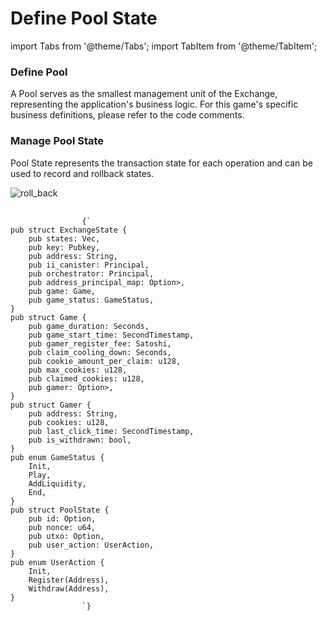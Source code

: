 # Define Pool State

import Tabs from '@theme/Tabs';
import TabItem from '@theme/TabItem';

<div style={{ display: 'flex', gap: '20px' }}>
  <div style={{ flex: '1 0 50%' }}>
    <h3>Define Pool</h3>
    <p>A Pool serves as the smallest management unit of the Exchange, representing the application's business logic. For this game's specific business definitions, please refer to the code comments.</p>
    <h3>Manage Pool State</h3>
    <p>Pool State represents the transaction state for each operation and can be used to record and rollback states.</p>
    <img src="/img/roll_back.png" alt="roll_back" style={{width: '850px', height: 'auto'}} />
  </div>

  <div style={{ flex: 1 }}>
      <TabItem value="source" label="Source" default>
        <Tabs>
          <TabItem value="state" label="state.rs" default>
          <pre style={{
              backgroundColor: '#f5f5f5',
              padding: '1rem',
              borderRadius: '4px',
              overflowX: 'auto',
              fontFamily: 'monospace',
              fontSize: '14px',
              lineHeight: '1.5',
              margin: '0'
            }}>
              <code>
                {`
pub struct ExchangeState {
    pub states: Vec<PoolState>,
    pub key: Pubkey,
    pub address: String,
    pub ii_canister: Principal,
    pub orchestrator: Principal,
    pub address_principal_map: Option<BTreeMap<Principal, Address>>,
    pub game: Game,
    pub game_status: GameStatus,
}
pub struct Game {
    pub game_duration: Seconds,
    pub game_start_time: SecondTimestamp,
    pub gamer_register_fee: Satoshi,
    pub claim_cooling_down: Seconds,
    pub cookie_amount_per_claim: u128,
    pub max_cookies: u128,
    pub claimed_cookies: u128,
    pub gamer: Option<BTreeMap<Address, Gamer>>,
}
pub struct Gamer {
    pub address: String,
    pub cookies: u128,
    pub last_click_time: SecondTimestamp,
    pub is_withdrawn: bool,
}
pub enum GameStatus {
    Init,
    Play,
    AddLiquidity,
    End,
}
pub struct PoolState {
    pub id: Option<Txid>,
    pub nonce: u64,
    pub utxo: Option<Utxo>,
    pub user_action: UserAction,
}
pub enum UserAction {
    Init,
    Register(Address),
    Withdraw(Address),
}
                `}
              </code>
            </pre>
          </TabItem>
        </Tabs>
      </TabItem>
  </div>
</div>